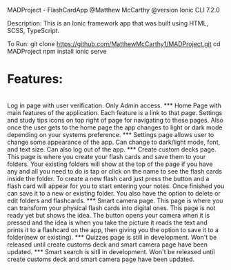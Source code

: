 MADProject - FlashCardApp
@Matthew McCarthy
@version Ionic CLI 7.2.0

Description:
This is an Ionic framework app that was built using HTML, SCSS, TypeScript.

To Run:
git clone https://github.com/MatthewMcCarthy1/MADProject.git
cd MADProject
npm install
ionic serve

<h1>Features:</h1>
<br>
Log in page with user verification. Only Admin access. 
***
Home Page with main features of the application. Each feature is a link to that page. Settings and study tips icons on top right of page for navigating to these pages. Also once the user gets to the home page the app changes to light or dark mode depending on your systems preference. 
***
Settings page allows user to change some appearance of the app. Can change to dark/light mode, font, and text size. Can also log out of the app. 
***
Create custom decks page. This page is where you create your flash cards and save them to your folders. Your existing folders will show at the top of the page if you have any and all you need to do is tap or click on the name to see the flash cards inside the folder. To create a new flash card just press the button and a flash card will appear for you to start entering your notes. Once finished you can save it to a new or existing folder. You also have the option to delete or edit folders and flashcards.
***
Smart camera page. This page is where you can transform your physical flash cards into digital ones. This page is not ready yet but shows the idea. The button opens your camera when it is pressed and the idea is when you take the picture it reads the text and prints it to a flashcard on the app, then giving you the option to save it to a folder(new or existing).
***
Quizzes page is still in development. Won't be released until create customs deck and smart camera page have been updated.
***
Smart search is sitll in development. Won't be released until create customs deck and smart camera page have been updated.

